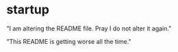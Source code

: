 # startup

"I am altering the README file. Pray I do not alter it again."

"This README is getting worse all the time."
